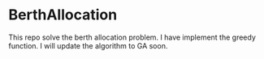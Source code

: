# BerthAllocation
This repo solve the berth allocation problem.
I have implement the greedy function.
I will update the algorithm to GA soon.
